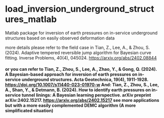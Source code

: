 # load_inversion_underground_structures_matlab
Matlab package for inversion of earth pressures on in-service underground structures based on easily observed deformation data

more details please refer to the field case in Tian, Z., Lee, A., & Zhou, S. (2024). Adaptive tempered reversible jump algorithm for Bayesian curve fitting. Inverse Problems, 40(4), 045024. https://arxiv.org/abs/2402.08844


#### or you can refer to Tian, Z., Zhou, S., Lee, A., Zhao, Y., & Gong, Q. (2024). A Bayesian-based approach for inversion of earth pressures on in-service underground structures. Acta Geotechnica, 19(4), 1911-1928.  https://doi.org/10.1007/s11440-023-01970-w     And:     Tian, Z., Zhou, S., Lee, A., Shan, Y., & Detmann, B. (2024). How to identify earth pressures on in-service tunnel linings: A Bayesian learning perspective. arXiv preprint arXiv:2402.15217. https://arxiv.org/abs/2402.15217        see more applications but with a more easily complemented DEMC algorithm (A more simplificated situation)
